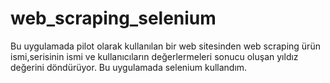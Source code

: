 # web_scraping_selenium
Bu uygulamada pilot olarak kullanılan bir web sitesinden web scraping ürün ismi,serisinin ismi ve kullanıcıların değerlermeleri sonucu oluşan yıldız değerini döndürüyor. Bu uygulamada selenium kullandım.
